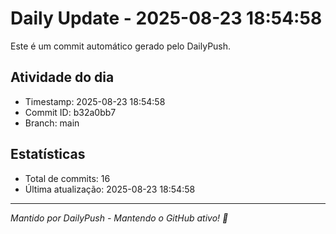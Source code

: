 # Daily Update - 2025-08-23 18:54:58

Este é um commit automático gerado pelo DailyPush.

## Atividade do dia
- Timestamp: 2025-08-23 18:54:58
- Commit ID: b32a0bb7
- Branch: main

## Estatísticas
- Total de commits: 16
- Última atualização: 2025-08-23 18:54:58

---
*Mantido por DailyPush - Mantendo o GitHub ativo! 🚀*
